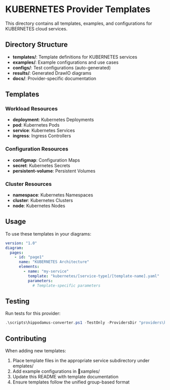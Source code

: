 # KUBERNETES Provider Templates

This directory contains all templates, examples, and configurations for KUBERNETES cloud services.

## Directory Structure

- **templates/**: Template definitions for KUBERNETES services
- **examples/**: Example configurations and use cases
- **configs/**: Test configurations (auto-generated)
- **results/**: Generated DrawIO diagrams
- **docs/**: Provider-specific documentation

## Templates

### Workload Resources
- **deployment**: Kubernetes Deployments
- **pod**: Kubernetes Pods
- **service**: Kubernetes Services
- **ingress**: Ingress Controllers

### Configuration Resources
- **configmap**: Configuration Maps
- **secret**: Kubernetes Secrets
- **persistent-volume**: Persistent Volumes

### Cluster Resources
- **namespace**: Kubernetes Namespaces
- **cluster**: Kubernetes Clusters
- **node**: Kubernetes Nodes

## Usage

To use these templates in your diagrams:

```yaml
version: "1.0"
diagram:
  pages:
    - id: "page1"
      name: "KUBERNETES Architecture"
      elements:
        - name: "my-service"
          template: "kubernetes/[service-type]/[template-name].yaml"
          parameters:
            # Template-specific parameters
```

## Testing

Run tests for this provider:

```powershell
.\scripts\hippodamus-converter.ps1 -TestOnly -ProvidersDir "providers\kubernetes"
```

## Contributing

When adding new templates:

1. Place template files in the appropriate service subdirectory under 	emplates/
2. Add example configurations in xamples/
3. Update this README with template documentation
4. Ensure templates follow the unified group-based format
